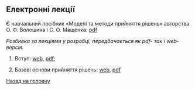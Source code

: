 <!-- 14.05 -->
## Електронні лекції

Є навчальний посібник &laquo;Моделі та методи прийняття рішень&raquo; авторства О.&nbsp;Ф.&nbsp;Волошина і С.&nbsp;О.&nbsp;Мащенка: [pdf](voloshyn-mashenko.pdf)

_Розбивка за лекціями у розробці, передбачається як pdf- так і web-версія._

1. Вступ: [web](introduction.md), [pdf](introduction.pdf);

2. Базові основи прийняття рішень: [web](chapter-1.md), [pdf](chapter-1.pdf)

[Назад на головну](../README.md)
